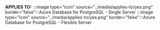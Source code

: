 **APPLIES TO:** :::image type="icon" source="../media/applies-to/yes.png" border="false":::Azure Database for PostgreSQL - Single Server :::image type="icon" source="../media/applies-to/yes.png" border="false":::Azure Database for PostgreSQL - Flexible Server 